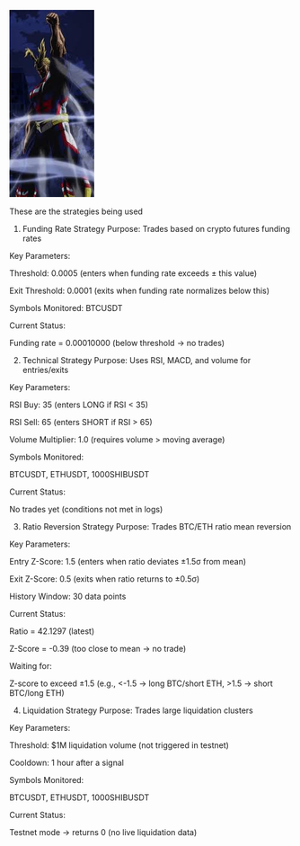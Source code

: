 
![Alt text](allmight.jpeg)

These are the strategies being used
1. Funding Rate Strategy
Purpose: Trades based on crypto futures funding rates

Key Parameters:

Threshold: 0.0005 (enters when funding rate exceeds ± this value)

Exit Threshold: 0.0001 (exits when funding rate normalizes below this)

Symbols Monitored: BTCUSDT

Current Status:

Funding rate = 0.00010000 (below threshold → no trades)

2. Technical Strategy
Purpose: Uses RSI, MACD, and volume for entries/exits

Key Parameters:

RSI Buy: 35 (enters LONG if RSI < 35)

RSI Sell: 65 (enters SHORT if RSI > 65)

Volume Multiplier: 1.0 (requires volume > moving average)

Symbols Monitored:

BTCUSDT, ETHUSDT, 1000SHIBUSDT

Current Status:

No trades yet (conditions not met in logs)

3. Ratio Reversion Strategy
Purpose: Trades BTC/ETH ratio mean reversion

Key Parameters:

Entry Z-Score: 1.5 (enters when ratio deviates ±1.5σ from mean)

Exit Z-Score: 0.5 (exits when ratio returns to ±0.5σ)

History Window: 30 data points

Current Status:

Ratio = 42.1297 (latest)

Z-Score = -0.39 (too close to mean → no trade)

Waiting for:

Z-score to exceed ±1.5 (e.g., <-1.5 → long BTC/short ETH, >1.5 → short BTC/long ETH)

4. Liquidation Strategy
Purpose: Trades large liquidation clusters

Key Parameters:

Threshold: $1M liquidation volume (not triggered in testnet)

Cooldown: 1 hour after a signal

Symbols Monitored:

BTCUSDT, ETHUSDT, 1000SHIBUSDT

Current Status:

Testnet mode → returns 0 (no live liquidation data)
